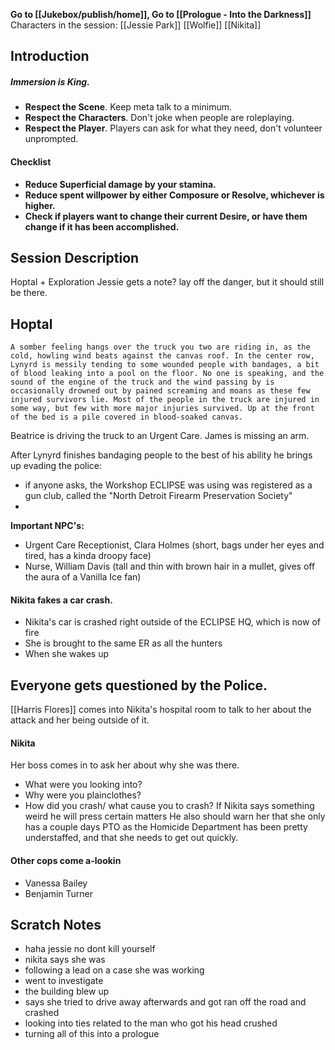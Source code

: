 **Go to [[Jukebox/publish/home]], Go to [[Prologue - Into the Darkness]]**
Characters in the session:
[[Jessie Park]]
[[Wolfie]]
[[Nikita]]
## Introduction

##### **Immersion is King.**
- **Respect the Scene**. Keep meta talk to a minimum.
- **Respect the Characters**. Don't joke when people are roleplaying.
- **Respect the Player**. Players can ask for what they need, don't volunteer unprompted.

#### Checklist
- **Reduce Superficial damage by your stamina.**
- **Reduce spent willpower by either Composure or Resolve, whichever is higher.**
- **Check if players want to change their current Desire, or have them change if it has been accomplished.**

## Session Description

Hoptal + Exploration
Jessie gets a note?
lay off the danger, but it should still be there.

## Hoptal
```
A somber feeling hangs over the truck you two are riding in, as the cold, howling wind beats against the canvas roof. In the center row, Lynyrd is messily tending to some wounded people with bandages, a bit of blood leaking into a pool on the floor. No one is speaking, and the sound of the engine of the truck and the wind passing by is occasionally drowned out by pained screaming and moans as these few injured survivors lie. Most of the people in the truck are injured in some way, but few with more major injuries survived. Up at the front of the bed is a pile covered in blood-soaked canvas.
```

Beatrice is driving the truck to an Urgent Care.
James is missing an arm.

After Lynyrd finishes bandaging people to the best of his ability he brings up evading the police:
- if anyone asks, the Workshop ECLIPSE was using was registered as a gun club, called the "North Detroit Firearm Preservation Society"
- 

**Important NPC's:**
- Urgent Care Receptionist, Clara Holmes (short, bags under her eyes and tired, has a kinda droopy face)
- Nurse, William Davis (tall and thin with brown hair in a mullet, gives off the aura of a Vanilla Ice fan)



#### Nikita fakes a car crash.
- Nikita's car is crashed right outside of the ECLIPSE HQ, which is now of fire
- She is brought to the same ER as all the hunters
- When she wakes up 

## Everyone gets questioned by the Police.
[[Harris Flores]] comes into Nikita's hospital room to talk to her about the attack and her being outside of it.

#### Nikita
Her boss comes in to ask her about why she was there.
- What were you looking into?
- Why were you plainclothes?
- How did you crash/ what cause you to crash?
If Nikita says something weird he will press certain matters
He also should warn her that she only has a couple days PTO as the Homicide Department has been pretty understaffed, and that she needs to get out quickly.

#### Other cops come a-lookin
- Vanessa Bailey
- Benjamin Turner

## Scratch Notes
- haha jessie no dont kill yourself
- nikita says she was
- following a lead on a case she was working
- went to investigate
- the building blew up
- says she tried to drive away afterwards and got ran off the road and crashed
- looking into ties related to the man who got his head crushed
- turning all of this into a prologue